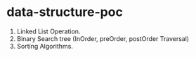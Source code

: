 # data-structure-poc

1. Linked List Operation.
2. Binary Search tree (InOrder, preOrder, postOrder Traversal)
3. Sorting Algorithms.